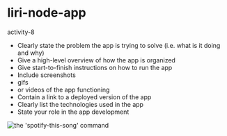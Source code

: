 # liri-node-app
activity-8
* Clearly state the problem the app is trying to solve (i.e. what is it doing and why)
* Give a high-level overview of how the app is organized
* Give start-to-finish instructions on how to run the app
* Include screenshots
* gifs
* or videos of the app functioning
* Contain a link to a deployed version of the app
* Clearly list the technologies used in the app
* State your role in the app development

![the 'spotify-this-song' command](https://media.giphy.com/media/Y2hvAPdKuNCGwB26lk/giphy.gif)
